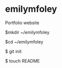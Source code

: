 emilymfoley
===========

Portfolio website

$mkdir ~/emilymfoley

$cd ~/emilymfoley

$ git init

$ touch README
